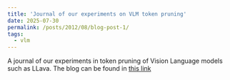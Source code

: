 ```yaml
---
title: 'Journal of our experiments on VLM token pruning'
date: 2025-07-30
permalink: /posts/2012/08/blog-post-1/
tags:
  - vlm
---
```


A journal of our experiments in token pruning of Vision Language models such as LLava. The blog can be found in [this link](https://dev.to/skondho_kata/vlms-have-an-excess-tokens-2ho5)